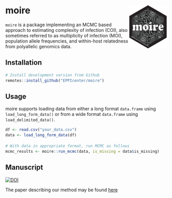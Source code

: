 
# moire <img src="man/figures/moire_web_logo.svg" align="right" alt="" width="120"/>

`moire` is a package implementing an MCMC based approach to estimating
complexity of infection (COI), also sometimes referred to as
multiplicity of infection (MOI), population allele frequencies, and
within-host relatedness from polyallelic genomics data.

## Installation

``` r
# Install development version from Github
remotes::install_github("EPPIcenter/moire")
```

## Usage

moire supports loading data from either a long format `data.frame` using
`load_long_form_data()` or from a wide format `data.frame` using
`load_delimited_data()`.

``` r
df <- read.csv("your_data.csv")
data <- load_long_form_data(df)

# With data in appropriate format, run MCMC as follows
mcmc_results <- moire::run_mcmc(data, is_missing = data$is_missing)
```

## Manuscript

[![DOI](https://zenodo.org/badge/174280517.svg)](https://zenodo.org/doi/10.5281/zenodo.10092402)

The paper describing our method may be found
[here](https://doi.org/10.1101/2023.10.03.560769)

